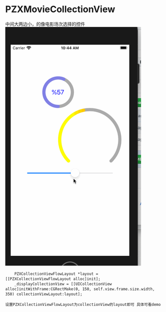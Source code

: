# PZXMovieCollectionView
中间大两边小，的像电影场次选择的控件
![在makrdown上生成gif动画](https://github.com/PZXforXcode/PZXCircleView/blob/master/圆环.gif)
```
    PZXCollectionViewFlowLayout *layout = [[PZXCollectionViewFlowLayout alloc]init];
    _displayCollectionView = [[UICollectionView alloc]initWithFrame:CGRectMake(0, 150, self.view.frame.size.width, 350) collectionViewLayout:layout];

设置PZXCollectionViewFlowLayout为collectionView的layout即可 具体可看demo

```
